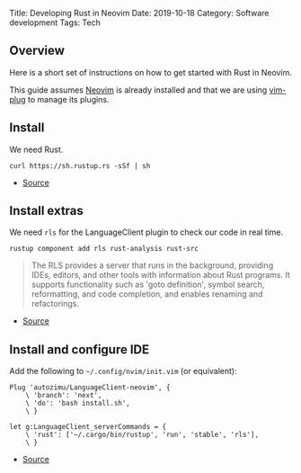 Title: Developing Rust in Neovim
Date: 2019-10-18
Category: Software development
Tags: Tech

## Overview
Here is a short set of instructions on how to get started with Rust in Neovim.

This guide assumes [Neovim](https://neovim.io/) is already installed and that we are using [vim-plug](https://github.com/junegunn/vim-plug) to manage its plugins.

## Install
We need Rust.

```
curl https://sh.rustup.rs -sSf | sh
```

* [Source](https://www.rust-lang.org/tools/install)


## Install extras
We need `rls` for the LanguageClient plugin to check our code in real time.

```
rustup component add rls rust-analysis rust-src
```

> The RLS provides a server that runs in the background, providing IDEs, editors, and other tools with information about Rust programs. It supports functionality such as 'goto definition', symbol search, reformatting, and code completion, and enables renaming and refactorings.

* [Source](https://github.com/rust-lang/rls)


## Install and configure IDE
Add the following to `~/.config/nvim/init.vim` (or equivalent):

```
Plug 'autozimu/LanguageClient-neovim', {
    \ 'branch': 'next',
    \ 'do': 'bash install.sh',
    \ }

let g:LanguageClient_serverCommands = {
    \ 'rust': ['~/.cargo/bin/rustup', 'run', 'stable', 'rls'],
    \ }
```
* [Source](https://github.com/autozimu/LanguageClient-neovim)
